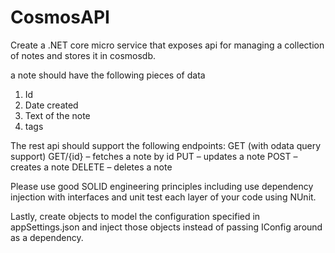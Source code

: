 # CosmosAPI
Create a .NET core micro service that exposes api for managing a collection of notes and stores it in cosmosdb.

a note should have the following pieces of data
1.  Id
2. Date created
2. Text of the note
3. tags

The rest api should support the following endpoints:
GET (with odata query support)
GET/{id} – fetches a note by id
PUT – updates a note
POST – creates a note
DELETE – deletes a note
 
Please use good SOLID engineering principles including use dependency injection with interfaces and unit test each layer of your code using NUnit.

Lastly, create objects to model the configuration specified in appSettings.json and inject those objects instead of passing IConfig around as a dependency.
